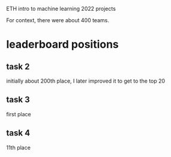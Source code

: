 ETH intro to machine learning 2022 projects

For context, there were about 400 teams.

# leaderboard positions

## task 2
initially about 200th place, I later improved it to get to the top 20

## task 3
first place

## task 4
11th place
